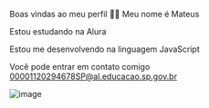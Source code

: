Boas vindas ao meu perfil 🚀🚀
Meu nome é Mateus

Estou estudando na Alura

Estou me desenvolvendo na linguagem JavaScript


Você pode entrar em contato comigo 
00001120294678SP@al.educacao.sp.gov.br



![image](https://github.com/user-attachments/assets/605a4274-2aef-4e1b-8747-cf561c421d94)



